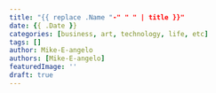 ```yaml
---
title: "{{ replace .Name "-" " " | title }}"
date: {{ .Date }}
categories: [business, art, technology, life, etc]
tags: []
author: Mike-E-angelo
authors: [Mike-E-angelo]
featuredImage: ''
draft: true
---
```


